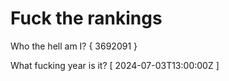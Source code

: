 # Fuck the rankings

Who the hell am I?
{ 3692091 }

What fucking year is it?
[ 2024-07-03T13:00:00Z ]
